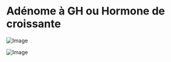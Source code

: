 # Adénome à GH ou Hormone de croissante

![Image](.//media/endo/Scan_0104.jpg)

![Image](.//media/endo/Scan_0104_verso.jpg)
